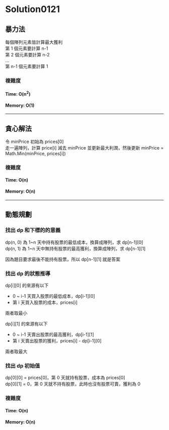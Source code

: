 # Solution0121

## 暴力法

每個陣列元素皆計算最大獲利  
第 1 個元素要計算 n-1  
第 2 個元素要計算 n-2  
...  
第 n-1 個元素要計算 1  

### 複雜度

#### Time: O(n<sup>2</sup>)

#### Memory: O(1)

---

## 貪心解法

令 minPrice 初始為 prices[0]  
走一遍陣列，計算 price[i] 減去 minPrice 並更新最大利潤，然後更新 minPrice = Math.Min(minPrice, prices[i])

### 複雜度

#### Time: O(n)

#### Memory: O(n)

---

## 動態規劃

### 找出 dp 和下標的的意義

dp(n, 0) 為 1~n 天中持有股票的最低成本，換算成陣列，求 dp[n-1][0]  
dp(n, 1) 為 1~n 天中無持有股票的最高獲利，換算成陣列，求 dp[n-1][1]  

因為題目要求最後不能持有股票，所以 dp[n-1][1] 就是答案

### 找出 dp 的狀態推導

dp[i][0] 的來源有以下
- 0 ~ i-1 天買入股票的最低成本，dp[i-1][0]
- 第 i 天買入股票的成本，prices[i]

兩者取最小

dp[i][1] 的來源有以下
- 0 ~ i-1 天賣出股票的最高獲利，dp[i-1][1]
- 第 i 天賣出股票的獲利，prices[i] - dp[i-1][0]

兩者取最大

### 找出 dp 初始值

dp[0][0] = prices[0]，第 0 天就持有股票，成本為 prices[0]  
dp[0][1] = 0，第 0 天就不持有股票，此時也沒有股票可賣，獲利為 0

### 複雜度

#### Time: O(n)

#### Memory: O(n)